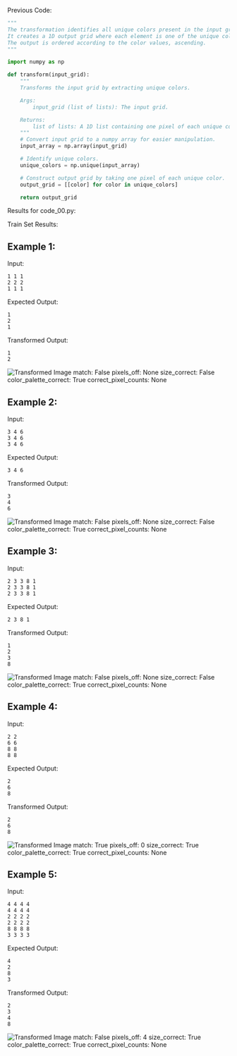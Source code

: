 
Previous Code:
```python
"""
The transformation identifies all unique colors present in the input grid.
It creates a 1D output grid where each element is one of the unique colors of the input grid.
The output is ordered according to the color values, ascending.
"""

import numpy as np

def transform(input_grid):
    """
    Transforms the input grid by extracting unique colors.

    Args:
        input_grid (list of lists): The input grid.

    Returns:
        list of lists: A 1D list containing one pixel of each unique color.
    """
    # Convert input grid to a numpy array for easier manipulation.
    input_array = np.array(input_grid)

    # Identify unique colors.
    unique_colors = np.unique(input_array)

    # Construct output grid by taking one pixel of each unique color.
    output_grid = [[color] for color in unique_colors]

    return output_grid
```
Results for code_00.py:

Train Set Results:

## Example 1:
Input:
```
1 1 1
2 2 2
1 1 1
```
Expected Output:
```
1
2
1
```
Transformed Output:
```
1
2
```
![Transformed Image](746b3537-1.png)
match: False
pixels_off: None
size_correct: False
color_palette_correct: True
correct_pixel_counts: None

## Example 2:
Input:
```
3 4 6
3 4 6
3 4 6
```
Expected Output:
```
3 4 6
```
Transformed Output:
```
3
4
6
```
![Transformed Image](746b3537-2.png)
match: False
pixels_off: None
size_correct: False
color_palette_correct: True
correct_pixel_counts: None

## Example 3:
Input:
```
2 3 3 8 1
2 3 3 8 1
2 3 3 8 1
```
Expected Output:
```
2 3 8 1
```
Transformed Output:
```
1
2
3
8
```
![Transformed Image](746b3537-3.png)
match: False
pixels_off: None
size_correct: False
color_palette_correct: True
correct_pixel_counts: None

## Example 4:
Input:
```
2 2
6 6
8 8
8 8
```
Expected Output:
```
2
6
8
```
Transformed Output:
```
2
6
8
```
![Transformed Image](746b3537-4.png)
match: True
pixels_off: 0
size_correct: True
color_palette_correct: True
correct_pixel_counts: None

## Example 5:
Input:
```
4 4 4 4
4 4 4 4
2 2 2 2
2 2 2 2
8 8 8 8
3 3 3 3
```
Expected Output:
```
4
2
8
3
```
Transformed Output:
```
2
3
4
8
```
![Transformed Image](746b3537-5.png)
match: False
pixels_off: 4
size_correct: True
color_palette_correct: True
correct_pixel_counts: None
